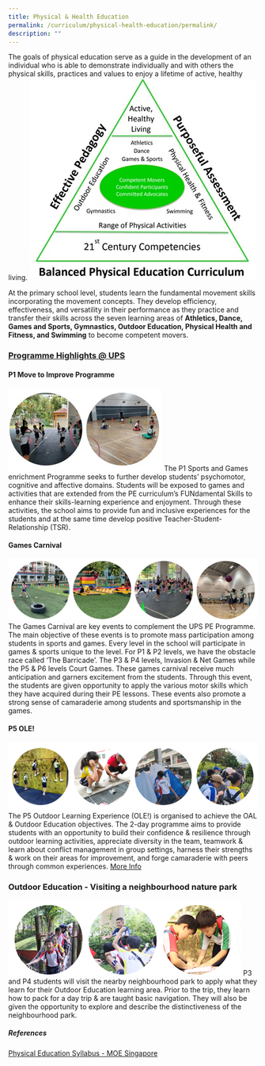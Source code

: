 ```yaml
---
title: Physical & Health Education
permalink: /curriculum/physical-health-education/permalink/
description: ""
---
```

The goals of physical education serve as a guide in the development of an individual who is able to demonstrate individually and with others the physical skills, practices and values to enjoy a lifetime of active, healthy living.
![](/images/Curriculum/2023/PE/Pic%201.jpg)

At the primary school level, students learn the fundamental movement skills incorporating the movement concepts. They develop efficiency, effectiveness, and versatility in their performance as they practice and transfer their skills across the seven learning areas of **Athletics, Dance, Games and Sports, Gymnastics, Outdoor Education, Physical Health and Fitness, and Swimming** to become competent movers.

### **<u>Programme Highlights @ UPS</u>**
#### **P1 Move to Improve Programme**
![](/images/Curriculum/2023/PE/Pic%202.jpg)
The P1 Sports and Games enrichment Programme seeks to further develop students’ psychomotor, cognitive and affective domains. Students will be exposed to games and activities that are extended from the PE curriculum’s FUNdamental Skills to enhance their skills-learning experience and enjoyment. Through these activities, the school aims to provide fun and inclusive experiences for the students and at the same time develop positive Teacher-Student-Relationship (TSR).

#### **Games Carnival**
![](/images/Curriculum/2023/PE/Pic%203.png)
The Games Carnival are key events to complement the UPS PE Programme. The main objective of these events is to promote mass participation among students in sports and games. Every level in the school will participate in games & sports unique to the level. For P1 & P2 levels, we have the obstacle race called ‘The Barricade’. The P3 & P4 levels, Invasion & Net Games while the P5 & P6 levels Court Games. These games carnival receive much anticipation and garners excitement from the students. Through this event, the students are given opportunity to apply the various motor skills which they have acquired during their PE lessons. These events also promote a strong sense of camaraderie among students and sportsmanship in the games.
#### **P5 OLE!**
![](/images/Curriculum/2023/PE/Pic%204.png)
The P5 Outdoor Learning Experience (OLE!) is organised to achieve the OAL & Outdoor Education objectives. The 2-day programme aims to provide students with an opportunity to build their confidence & resilience through outdoor learning activities, appreciate diversity in the team, teamwork & learn about conflict management in group settings, harness their strengths & work on their areas for improvement, and forge camaraderie with peers through common experiences.
[More Info](/programmes/Experiential-Learning/P5Camp/permalink/)
### **Outdoor Education - Visiting a neighbourhood nature park**
![](/images/Curriculum/2023/PE/Pic%206.png)
P3 and P4 students will visit the nearby neighbourhood park to apply what they learn for their Outdoor Education learning area. Prior to the trip, they learn how to pack for a day trip & are taught basic navigation. They will also be given 
the opportunity to explore and describe the distinctiveness of the neighbourhood park.
##### **References**
[Physical Education Syllabus - MOE Singapore](https://www.moe.gov.sg/-/media/files/primary/physical_education_syllabus_2014)